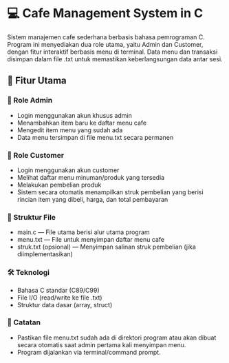 # 💻 Cafe Management System in C
Sistem manajemen cafe sederhana berbasis bahasa pemrograman C. Program ini menyediakan dua role utama, yaitu Admin dan Customer, dengan fitur interaktif berbasis menu di terminal. Data menu dan transaksi disimpan dalam file .txt untuk memastikan keberlangsungan data antar sesi.

## 🎯 Fitur Utama

### 🔐 Role Admin
- Login menggunakan akun khusus admin
- Menambahkan item baru ke daftar menu cafe
- Mengedit item menu yang sudah ada
- Data menu tersimpan di file menu.txt secara permanen

### 👥 Role Customer
- Login menggunakan akun customer
- Melihat daftar menu minuman/produk yang tersedia
- Melakukan pembelian produk
- Sistem secara otomatis menampilkan struk pembelian yang berisi rincian item yang dibeli, harga, dan total pembayaran

### 📂 Struktur File
- main.c — File utama berisi alur utama program
- menu.txt — File untuk menyimpan daftar menu cafe
- struk.txt (opsional) — Menyimpan salinan struk pembelian (jika diimplementasikan)

### 🛠 Teknologi
- Bahasa C standar (C89/C99)
- File I/O (read/write ke file .txt)
- Struktur data dasar (array, struct)

### 📌 Catatan
- Pastikan file menu.txt sudah ada di direktori program atau akan dibuat secara otomatis saat admin pertama kali menyimpan menu.
- Program dijalankan via terminal/command prompt.
